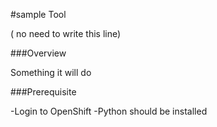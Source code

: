 #sample Tool

  ( no need to write this line)

###Overview

  Something it will do

###Prerequisite

-Login to OpenShift
-Python should be installed 
